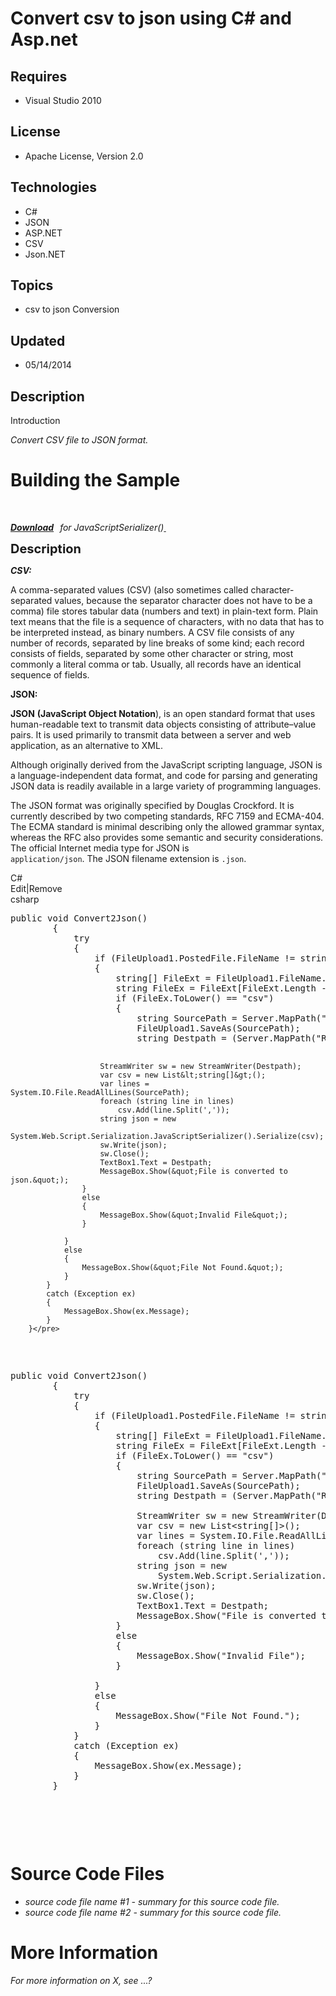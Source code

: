 # Convert csv to json using C# and Asp.net
## Requires
- Visual Studio 2010
## License
- Apache License, Version 2.0
## Technologies
- C#
- JSON
- ASP.NET
- CSV
- Json.NET
## Topics
- csv to json Conversion
## Updated
- 05/14/2014
## Description

<p>Introduction</p>
<p><em>Convert CSV file to JSON format.<br>
</em></p>
<h1><span>Building the Sample</span></h1>
<p>&nbsp;</p>
<p><em><strong><a href="json.codeplex.com/">Download</a> &nbsp; </strong>for JavaScriptSerializer()<a href="json.codeplex.com/"><strong>&nbsp;</strong></a></em></p>
<p><span style="font-size:20px; font-weight:bold">Description</span></p>
<p><em><strong>CSV:</strong></em></p>
<p>A comma-separated values (CSV) (also sometimes called character-separated values, because the separator character does not have to be a comma) file stores tabular data (numbers and text) in plain-text form. Plain text means that the file is a sequence of
 characters, with no data that has to be interpreted instead, as binary numbers. A CSV file consists of any number of records, separated by line breaks of some kind; each record consists of fields, separated by some other character or string, most commonly
 a literal comma or tab. Usually, all records have an identical sequence of fields.</p>
<p><strong>JSON:</strong></p>
<p><strong>JSON</strong> <strong>(JavaScript Object Notation</strong>), is an open standard format that uses human-readable text to transmit data objects consisting of attribute&ndash;value pairs. It is used primarily to transmit data between a server and web
 application, as an alternative to XML.</p>
<p>Although originally derived from the JavaScript scripting language, JSON is a language-independent data format, and code for parsing and generating JSON data is readily available in a large variety of programming languages.</p>
<p>The JSON format was originally specified by Douglas Crockford. It is currently described by two competing standards, RFC 7159 and ECMA-404. The ECMA standard is minimal describing only the allowed grammar syntax, whereas the RFC also provides some semantic
 and security considerations. The official Internet media type for JSON is <code>
application/json</code>. The JSON filename extension is <code>.json</code>.</p>
<p></p>
<div class="scriptcode">
<div class="pluginEditHolder" pluginCommand="mceScriptCode">
<div class="title"><span>C#</span></div>
<div class="pluginLinkHolder"><span class="pluginEditHolderLink">Edit</span>|<span class="pluginRemoveHolderLink">Remove</span></div>
<span class="hidden">csharp</span>
<pre class="hidden">public void Convert2Json()
        {
            try
            {
                if (FileUpload1.PostedFile.FileName != string.Empty)
                {
                    string[] FileExt = FileUpload1.FileName.Split('.');
                    string FileEx = FileExt[FileExt.Length - 1];
                    if (FileEx.ToLower() == &quot;csv&quot;)
                    {
                        string SourcePath = Server.MapPath(&quot;Resources//&quot; &#43; FileUpload1.FileName);
                        FileUpload1.SaveAs(SourcePath);
                        string Destpath = (Server.MapPath(&quot;Resources//&quot; &#43; FileExt[0] &#43; &quot;.json&quot;));

                        StreamWriter sw = new StreamWriter(Destpath);
                        var csv = new List&lt;string[]&gt;();
                        var lines = System.IO.File.ReadAllLines(SourcePath);
                        foreach (string line in lines)
                            csv.Add(line.Split(','));
                        string json = new
                            System.Web.Script.Serialization.JavaScriptSerializer().Serialize(csv);
                        sw.Write(json);
                        sw.Close();
                        TextBox1.Text = Destpath;
                        MessageBox.Show(&quot;File is converted to json.&quot;);
                    }
                    else
                    {
                        MessageBox.Show(&quot;Invalid File&quot;);
                    }

                }
                else
                {
                    MessageBox.Show(&quot;File Not Found.&quot;);
                }
            }
            catch (Exception ex)
            {
                MessageBox.Show(ex.Message);
            }
        }</pre>
<div class="preview">
<pre class="csharp"><span class="cs__keyword">public</span>&nbsp;<span class="cs__keyword">void</span>&nbsp;Convert2Json()&nbsp;
&nbsp;&nbsp;&nbsp;&nbsp;&nbsp;&nbsp;&nbsp;&nbsp;{&nbsp;
&nbsp;&nbsp;&nbsp;&nbsp;&nbsp;&nbsp;&nbsp;&nbsp;&nbsp;&nbsp;&nbsp;&nbsp;<span class="cs__keyword">try</span>&nbsp;
&nbsp;&nbsp;&nbsp;&nbsp;&nbsp;&nbsp;&nbsp;&nbsp;&nbsp;&nbsp;&nbsp;&nbsp;{&nbsp;
&nbsp;&nbsp;&nbsp;&nbsp;&nbsp;&nbsp;&nbsp;&nbsp;&nbsp;&nbsp;&nbsp;&nbsp;&nbsp;&nbsp;&nbsp;&nbsp;<span class="cs__keyword">if</span>&nbsp;(FileUpload1.PostedFile.FileName&nbsp;!=&nbsp;<span class="cs__keyword">string</span>.Empty)&nbsp;
&nbsp;&nbsp;&nbsp;&nbsp;&nbsp;&nbsp;&nbsp;&nbsp;&nbsp;&nbsp;&nbsp;&nbsp;&nbsp;&nbsp;&nbsp;&nbsp;{&nbsp;
&nbsp;&nbsp;&nbsp;&nbsp;&nbsp;&nbsp;&nbsp;&nbsp;&nbsp;&nbsp;&nbsp;&nbsp;&nbsp;&nbsp;&nbsp;&nbsp;&nbsp;&nbsp;&nbsp;&nbsp;<span class="cs__keyword">string</span>[]&nbsp;FileExt&nbsp;=&nbsp;FileUpload1.FileName.Split(<span class="cs__string">'.'</span>);&nbsp;
&nbsp;&nbsp;&nbsp;&nbsp;&nbsp;&nbsp;&nbsp;&nbsp;&nbsp;&nbsp;&nbsp;&nbsp;&nbsp;&nbsp;&nbsp;&nbsp;&nbsp;&nbsp;&nbsp;&nbsp;<span class="cs__keyword">string</span>&nbsp;FileEx&nbsp;=&nbsp;FileExt[FileExt.Length&nbsp;-&nbsp;<span class="cs__number">1</span>];&nbsp;
&nbsp;&nbsp;&nbsp;&nbsp;&nbsp;&nbsp;&nbsp;&nbsp;&nbsp;&nbsp;&nbsp;&nbsp;&nbsp;&nbsp;&nbsp;&nbsp;&nbsp;&nbsp;&nbsp;&nbsp;<span class="cs__keyword">if</span>&nbsp;(FileEx.ToLower()&nbsp;==&nbsp;<span class="cs__string">&quot;csv&quot;</span>)&nbsp;
&nbsp;&nbsp;&nbsp;&nbsp;&nbsp;&nbsp;&nbsp;&nbsp;&nbsp;&nbsp;&nbsp;&nbsp;&nbsp;&nbsp;&nbsp;&nbsp;&nbsp;&nbsp;&nbsp;&nbsp;{&nbsp;
&nbsp;&nbsp;&nbsp;&nbsp;&nbsp;&nbsp;&nbsp;&nbsp;&nbsp;&nbsp;&nbsp;&nbsp;&nbsp;&nbsp;&nbsp;&nbsp;&nbsp;&nbsp;&nbsp;&nbsp;&nbsp;&nbsp;&nbsp;&nbsp;<span class="cs__keyword">string</span>&nbsp;SourcePath&nbsp;=&nbsp;Server.MapPath(<span class="cs__string">&quot;Resources//&quot;</span>&nbsp;&#43;&nbsp;FileUpload1.FileName);&nbsp;
&nbsp;&nbsp;&nbsp;&nbsp;&nbsp;&nbsp;&nbsp;&nbsp;&nbsp;&nbsp;&nbsp;&nbsp;&nbsp;&nbsp;&nbsp;&nbsp;&nbsp;&nbsp;&nbsp;&nbsp;&nbsp;&nbsp;&nbsp;&nbsp;FileUpload1.SaveAs(SourcePath);&nbsp;
&nbsp;&nbsp;&nbsp;&nbsp;&nbsp;&nbsp;&nbsp;&nbsp;&nbsp;&nbsp;&nbsp;&nbsp;&nbsp;&nbsp;&nbsp;&nbsp;&nbsp;&nbsp;&nbsp;&nbsp;&nbsp;&nbsp;&nbsp;&nbsp;<span class="cs__keyword">string</span>&nbsp;Destpath&nbsp;=&nbsp;(Server.MapPath(<span class="cs__string">&quot;Resources//&quot;</span>&nbsp;&#43;&nbsp;FileExt[<span class="cs__number">0</span>]&nbsp;&#43;&nbsp;<span class="cs__string">&quot;.json&quot;</span>));&nbsp;
&nbsp;
&nbsp;&nbsp;&nbsp;&nbsp;&nbsp;&nbsp;&nbsp;&nbsp;&nbsp;&nbsp;&nbsp;&nbsp;&nbsp;&nbsp;&nbsp;&nbsp;&nbsp;&nbsp;&nbsp;&nbsp;&nbsp;&nbsp;&nbsp;&nbsp;StreamWriter&nbsp;sw&nbsp;=&nbsp;<span class="cs__keyword">new</span>&nbsp;StreamWriter(Destpath);&nbsp;
&nbsp;&nbsp;&nbsp;&nbsp;&nbsp;&nbsp;&nbsp;&nbsp;&nbsp;&nbsp;&nbsp;&nbsp;&nbsp;&nbsp;&nbsp;&nbsp;&nbsp;&nbsp;&nbsp;&nbsp;&nbsp;&nbsp;&nbsp;&nbsp;var&nbsp;csv&nbsp;=&nbsp;<span class="cs__keyword">new</span>&nbsp;List&lt;<span class="cs__keyword">string</span>[]&gt;();&nbsp;
&nbsp;&nbsp;&nbsp;&nbsp;&nbsp;&nbsp;&nbsp;&nbsp;&nbsp;&nbsp;&nbsp;&nbsp;&nbsp;&nbsp;&nbsp;&nbsp;&nbsp;&nbsp;&nbsp;&nbsp;&nbsp;&nbsp;&nbsp;&nbsp;var&nbsp;lines&nbsp;=&nbsp;System.IO.File.ReadAllLines(SourcePath);&nbsp;
&nbsp;&nbsp;&nbsp;&nbsp;&nbsp;&nbsp;&nbsp;&nbsp;&nbsp;&nbsp;&nbsp;&nbsp;&nbsp;&nbsp;&nbsp;&nbsp;&nbsp;&nbsp;&nbsp;&nbsp;&nbsp;&nbsp;&nbsp;&nbsp;<span class="cs__keyword">foreach</span>&nbsp;(<span class="cs__keyword">string</span>&nbsp;line&nbsp;<span class="cs__keyword">in</span>&nbsp;lines)&nbsp;
&nbsp;&nbsp;&nbsp;&nbsp;&nbsp;&nbsp;&nbsp;&nbsp;&nbsp;&nbsp;&nbsp;&nbsp;&nbsp;&nbsp;&nbsp;&nbsp;&nbsp;&nbsp;&nbsp;&nbsp;&nbsp;&nbsp;&nbsp;&nbsp;&nbsp;&nbsp;&nbsp;&nbsp;csv.Add(line.Split(<span class="cs__string">','</span>));&nbsp;
&nbsp;&nbsp;&nbsp;&nbsp;&nbsp;&nbsp;&nbsp;&nbsp;&nbsp;&nbsp;&nbsp;&nbsp;&nbsp;&nbsp;&nbsp;&nbsp;&nbsp;&nbsp;&nbsp;&nbsp;&nbsp;&nbsp;&nbsp;&nbsp;<span class="cs__keyword">string</span>&nbsp;json&nbsp;=&nbsp;<span class="cs__keyword">new</span>&nbsp;
&nbsp;&nbsp;&nbsp;&nbsp;&nbsp;&nbsp;&nbsp;&nbsp;&nbsp;&nbsp;&nbsp;&nbsp;&nbsp;&nbsp;&nbsp;&nbsp;&nbsp;&nbsp;&nbsp;&nbsp;&nbsp;&nbsp;&nbsp;&nbsp;&nbsp;&nbsp;&nbsp;&nbsp;System.Web.Script.Serialization.JavaScriptSerializer().Serialize(csv);&nbsp;
&nbsp;&nbsp;&nbsp;&nbsp;&nbsp;&nbsp;&nbsp;&nbsp;&nbsp;&nbsp;&nbsp;&nbsp;&nbsp;&nbsp;&nbsp;&nbsp;&nbsp;&nbsp;&nbsp;&nbsp;&nbsp;&nbsp;&nbsp;&nbsp;sw.Write(json);&nbsp;
&nbsp;&nbsp;&nbsp;&nbsp;&nbsp;&nbsp;&nbsp;&nbsp;&nbsp;&nbsp;&nbsp;&nbsp;&nbsp;&nbsp;&nbsp;&nbsp;&nbsp;&nbsp;&nbsp;&nbsp;&nbsp;&nbsp;&nbsp;&nbsp;sw.Close();&nbsp;
&nbsp;&nbsp;&nbsp;&nbsp;&nbsp;&nbsp;&nbsp;&nbsp;&nbsp;&nbsp;&nbsp;&nbsp;&nbsp;&nbsp;&nbsp;&nbsp;&nbsp;&nbsp;&nbsp;&nbsp;&nbsp;&nbsp;&nbsp;&nbsp;TextBox1.Text&nbsp;=&nbsp;Destpath;&nbsp;
&nbsp;&nbsp;&nbsp;&nbsp;&nbsp;&nbsp;&nbsp;&nbsp;&nbsp;&nbsp;&nbsp;&nbsp;&nbsp;&nbsp;&nbsp;&nbsp;&nbsp;&nbsp;&nbsp;&nbsp;&nbsp;&nbsp;&nbsp;&nbsp;MessageBox.Show(<span class="cs__string">&quot;File&nbsp;is&nbsp;converted&nbsp;to&nbsp;json.&quot;</span>);&nbsp;
&nbsp;&nbsp;&nbsp;&nbsp;&nbsp;&nbsp;&nbsp;&nbsp;&nbsp;&nbsp;&nbsp;&nbsp;&nbsp;&nbsp;&nbsp;&nbsp;&nbsp;&nbsp;&nbsp;&nbsp;}&nbsp;
&nbsp;&nbsp;&nbsp;&nbsp;&nbsp;&nbsp;&nbsp;&nbsp;&nbsp;&nbsp;&nbsp;&nbsp;&nbsp;&nbsp;&nbsp;&nbsp;&nbsp;&nbsp;&nbsp;&nbsp;<span class="cs__keyword">else</span>&nbsp;
&nbsp;&nbsp;&nbsp;&nbsp;&nbsp;&nbsp;&nbsp;&nbsp;&nbsp;&nbsp;&nbsp;&nbsp;&nbsp;&nbsp;&nbsp;&nbsp;&nbsp;&nbsp;&nbsp;&nbsp;{&nbsp;
&nbsp;&nbsp;&nbsp;&nbsp;&nbsp;&nbsp;&nbsp;&nbsp;&nbsp;&nbsp;&nbsp;&nbsp;&nbsp;&nbsp;&nbsp;&nbsp;&nbsp;&nbsp;&nbsp;&nbsp;&nbsp;&nbsp;&nbsp;&nbsp;MessageBox.Show(<span class="cs__string">&quot;Invalid&nbsp;File&quot;</span>);&nbsp;
&nbsp;&nbsp;&nbsp;&nbsp;&nbsp;&nbsp;&nbsp;&nbsp;&nbsp;&nbsp;&nbsp;&nbsp;&nbsp;&nbsp;&nbsp;&nbsp;&nbsp;&nbsp;&nbsp;&nbsp;}&nbsp;
&nbsp;
&nbsp;&nbsp;&nbsp;&nbsp;&nbsp;&nbsp;&nbsp;&nbsp;&nbsp;&nbsp;&nbsp;&nbsp;&nbsp;&nbsp;&nbsp;&nbsp;}&nbsp;
&nbsp;&nbsp;&nbsp;&nbsp;&nbsp;&nbsp;&nbsp;&nbsp;&nbsp;&nbsp;&nbsp;&nbsp;&nbsp;&nbsp;&nbsp;&nbsp;<span class="cs__keyword">else</span>&nbsp;
&nbsp;&nbsp;&nbsp;&nbsp;&nbsp;&nbsp;&nbsp;&nbsp;&nbsp;&nbsp;&nbsp;&nbsp;&nbsp;&nbsp;&nbsp;&nbsp;{&nbsp;
&nbsp;&nbsp;&nbsp;&nbsp;&nbsp;&nbsp;&nbsp;&nbsp;&nbsp;&nbsp;&nbsp;&nbsp;&nbsp;&nbsp;&nbsp;&nbsp;&nbsp;&nbsp;&nbsp;&nbsp;MessageBox.Show(<span class="cs__string">&quot;File&nbsp;Not&nbsp;Found.&quot;</span>);&nbsp;
&nbsp;&nbsp;&nbsp;&nbsp;&nbsp;&nbsp;&nbsp;&nbsp;&nbsp;&nbsp;&nbsp;&nbsp;&nbsp;&nbsp;&nbsp;&nbsp;}&nbsp;
&nbsp;&nbsp;&nbsp;&nbsp;&nbsp;&nbsp;&nbsp;&nbsp;&nbsp;&nbsp;&nbsp;&nbsp;}&nbsp;
&nbsp;&nbsp;&nbsp;&nbsp;&nbsp;&nbsp;&nbsp;&nbsp;&nbsp;&nbsp;&nbsp;&nbsp;<span class="cs__keyword">catch</span>&nbsp;(Exception&nbsp;ex)&nbsp;
&nbsp;&nbsp;&nbsp;&nbsp;&nbsp;&nbsp;&nbsp;&nbsp;&nbsp;&nbsp;&nbsp;&nbsp;{&nbsp;
&nbsp;&nbsp;&nbsp;&nbsp;&nbsp;&nbsp;&nbsp;&nbsp;&nbsp;&nbsp;&nbsp;&nbsp;&nbsp;&nbsp;&nbsp;&nbsp;MessageBox.Show(ex.Message);&nbsp;
&nbsp;&nbsp;&nbsp;&nbsp;&nbsp;&nbsp;&nbsp;&nbsp;&nbsp;&nbsp;&nbsp;&nbsp;}&nbsp;
&nbsp;&nbsp;&nbsp;&nbsp;&nbsp;&nbsp;&nbsp;&nbsp;}</pre>
</div>
</div>
</div>
<div class="endscriptcode">&nbsp;</div>
<p></p>
<h1><span>Source Code Files</span></h1>
<ul>
<li><em>source code file name #1 - summary for this source code file.</em> </li><li><em><em>source code file name #2 - summary for this source code file.</em></em>
</li></ul>
<h1>More Information</h1>
<p><em>For more information on X, see ...?</em></p>
